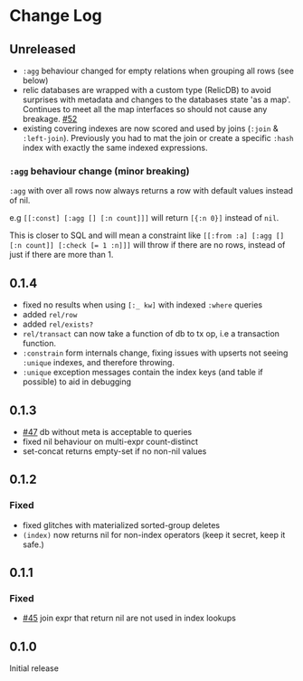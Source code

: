 # Change Log

## Unreleased

- `:agg` behaviour changed for empty relations when grouping all rows (see below)
- relic databases are wrapped with a custom type (RelicDB) to avoid surprises with metadata and changes to the databases
  state 'as a map'. Continues to meet all the map interfaces so should not cause any breakage. [#52](https://github.com/wotbrew/relic/issues/52)
- existing covering indexes are now scored and used by joins (`:join` & `:left-join`). Previously you had to mat the join or create a specific `:hash` index with exactly the same indexed expressions.

### `:agg` behaviour change (minor breaking)

`:agg` with over all rows now always returns a row with default values instead of nil.

e.g `[[:const] [:agg [] [:n count]]]` will return `[{:n 0}]` instead of `nil`.

This is closer to SQL and will mean a constraint like `[[:from :a] [:agg [] [:n count]] [:check [= 1 :n]]]` will throw if there are no rows, instead of just if there are more than 1.

## 0.1.4

- fixed no results when using `[:_ kw]` with indexed `:where` queries
- added `rel/row`
- added `rel/exists?`
- `rel/transact` can now take a function of db to tx op, i.e a transaction function.
- `:constrain` form internals change, fixing issues with upserts not seeing `:unique` indexes, and therefore throwing.
- `:unique` exception messages contain the index keys (and table if possible) to aid in debugging

## 0.1.3

- [#47](https://github.com/wotbrew/relic/issues/47) db without meta is acceptable to queries
- fixed nil behaviour on multi-expr count-distinct
- set-concat returns empty-set if no non-nil values

## 0.1.2

### Fixed

- fixed glitches with materialized sorted-group deletes
- `(index)` now returns nil for non-index operators (keep it secret, keep it safe.)

## 0.1.1 

### Fixed

- [#45](https://github.com/wotbrew/relic/issues/45) join expr that return nil are not used in index lookups

## 0.1.0 

Initial release